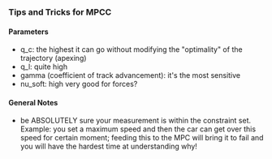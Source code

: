 ### Tips and Tricks for MPCC 

#### Parameters

- q_c: the highest it can go without modifying the "optimality" of the trajectory (apexing)
- q_l: quite high
- gamma (coefficient of track advancement): it's the most sensitive 
- nu_soft: high very good for forces?


#### General Notes

- be ABSOLUTELY sure your measurement is within the constraint set. Example: you set a maximum speed and then the car can get over this speed for certain moment; feeding this to the MPC will bring it to fail and you will have the hardest time at understanding why!

